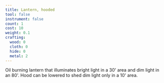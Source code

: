 ```yaml
---
title: Lantern, hooded
tool: false
instrument: false
count: 1
cost: 10
weight: 0.1
crafting:
  wood: 0
  cloth: 0
  hide: 0
  metal: 2
---
```


Oil burning lantern that illuminates bright light in a 30' area and dim light in an 80'. Hood can be lowered to shed dim light only in a 10' area.
